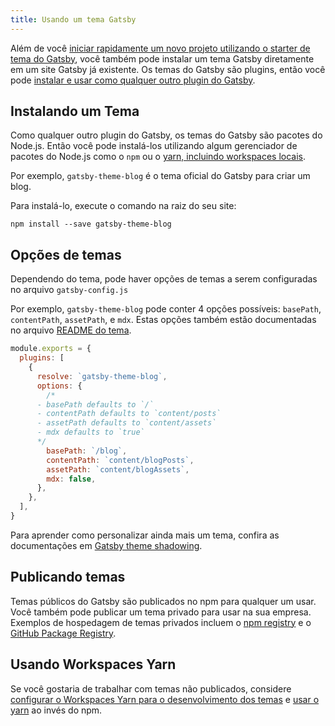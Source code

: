 ```yaml
---
title: Usando um tema Gatsby
---
```


Além de você [iniciar rapidamente um novo projeto utilizando o starter de tema do Gatsby](docs/docs/themes/getting-started.md), você também pode instalar um tema Gatsby diretamente em um site Gatsby já existente. Os temas do Gatsby são plugins, então você pode [instalar e usar como qualquer outro plugin do Gatsby](docs/docs/using-a-plugin-in-your-site.md).

## Instalando um Tema

Como qualquer outro plugin do Gatsby, os temas do Gatsby são pacotes do Node.js. Então você pode instalá-los utilizando algum gerenciador de pacotes do Node.js como o `npm` ou o [yarn, incluindo workspaces locais](#using-yarn-workspaces).

Por exemplo, `gatsby-theme-blog` é o tema oficial do Gatsby para criar um blog.

Para instalá-lo, execute o comando na raiz do seu site:

```shell
npm install --save gatsby-theme-blog
```

## Opções de temas

Dependendo do tema, pode haver opções de temas a serem configuradas no arquivo `gatsby-config.js`

Por exemplo, `gatsby-theme-blog` pode conter 4 opções possíveis: `basePath`, `contentPath`, `assetPath`, e `mdx`. Estas opções também estão documentadas no arquivo [README do tema](/packages/gatsby-theme-blog/).

```javascript:title=gatsby-config.js
module.exports = {
  plugins: [
    {
      resolve: `gatsby-theme-blog`,
      options: {
        /*
      - basePath defaults to `/`
      - contentPath defaults to `content/posts`
      - assetPath defaults to `content/assets`
      - mdx defaults to `true`
      */
        basePath: `/blog`,
        contentPath: `content/blogPosts`,
        assetPath: `content/blogAssets`,
        mdx: false,
      },
    },
  ],
}
```

Para aprender como personalizar ainda mais um tema, confira as documentações em [Gatsby theme shadowing](/docs/themes/shadowing/).

## Publicando temas

Temas públicos do Gatsby são publicados no npm para qualquer um usar. Você também pode publicar um tema privado para usar na sua empresa. Exemplos de hospedagem de temas privados incluem o [npm registry](https://docs.npmjs.com/about-private-packages) e o [GitHub Package Registry](https://help.github.com/en/github/managing-packages-with-github-package-registry/about-github-package-registry).

## Usando Workspaces Yarn

Se você gostaria de trabalhar com temas não publicados, considere [configurar o Workspaces Yarn para o desenvolvimento dos temas](/blog/2019-05-22-setting-up-yarn-workspaces-for-theme-development/) e [usar o yarn](/docs/gatsby-cli/#how-to-change-your-default-package-manager-for-your-next-project) ao invés do npm.
